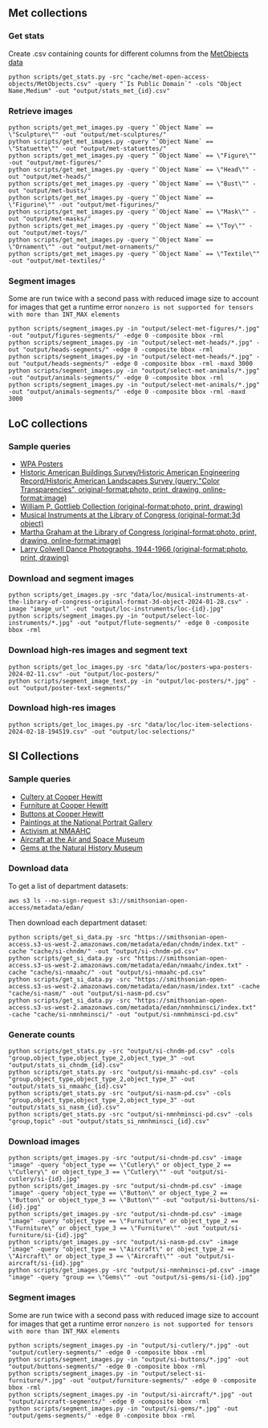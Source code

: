 ## Met collections

### Get stats

Create .csv containing counts for different columns from the [MetObjects data](https://github.com/metmuseum/openaccess/raw/master/MetObjects.csv)

```
python scripts/get_stats.py -src "cache/met-open-access-objects/MetObjects.csv" -query "`Is Public Domain`" -cols "Object Name,Medium" -out "output/stats_met_{id}.csv"
```

### Retrieve images

```
python scripts/get_met_images.py -query "`Object Name` == \"Sculpture\"" -out "output/met-sculptures/"
python scripts/get_met_images.py -query "`Object Name` == \"Statuette\"" -out "output/met-statuettes/"
python scripts/get_met_images.py -query "`Object Name` == \"Figure\"" -out "output/met-figures/"
python scripts/get_met_images.py -query "`Object Name` == \"Head\"" -out "output/met-heads/"
python scripts/get_met_images.py -query "`Object Name` == \"Bust\"" -out "output/met-busts/"
python scripts/get_met_images.py -query "`Object Name` == \"Figurine\"" -out "output/met-figurines/"
python scripts/get_met_images.py -query "`Object Name` == \"Mask\"" -out "output/met-masks/"
python scripts/get_met_images.py -query "`Object Name` == \"Toy\"" -out "output/met-toys/"
python scripts/get_met_images.py -query "`Object Name` == \"Ornament\"" -out "output/met-ornaments/"
python scripts/get_met_images.py -query "`Object Name` == \"Textile\"" -out "output/met-textiles/"
```

### Segment images

Some are run twice with a second pass with reduced image size to account for images that get a runtime error `nonzero is not supported for tensors with more than INT_MAX elements`

```
python scripts/segment_images.py -in "output/select-met-figures/*.jpg" -out "output/figures-segments/" -edge 0 -composite bbox -rml
python scripts/segment_images.py -in "output/select-met-heads/*.jpg" -out "output/heads-segments/" -edge 0 -composite bbox -rml
python scripts/segment_images.py -in "output/select-met-heads/*.jpg" -out "output/heads-segments/" -edge 0 -composite bbox -rml -maxd 3000
python scripts/segment_images.py -in "output/select-met-animals/*.jpg" -out "output/animals-segments/" -edge 0 -composite bbox -rml
python scripts/segment_images.py -in "output/select-met-animals/*.jpg" -out "output/animals-segments/" -edge 0 -composite bbox -rml -maxd 3000
```

## LoC collections

### Sample queries

- [WPA Posters](https://www.loc.gov/collections/works-progress-administration-posters/?st=list&c=150)
- [Historic American Buildings Survey/Historic American Engineering Record/Historic American Landscapes Survey (query:"Color Transparencies", original-format:photo, print, drawing, online-format:image)](https://www.loc.gov/collections/historic-american-buildings-landscapes-and-engineering-records/?c=150&fa=original-format:photo,+print,+drawing&q=Color+Transparencies&st=list)
- [William P. Gottlieb Collection (original-format:photo, print, drawing)](https://www.loc.gov/collections/jazz-photography-of-william-p-gottlieb/?fa=original-format:photo,+print,+drawing)
- [Musical Instruments at the Library of Congress (original-format:3d object)](https://www.loc.gov/collections/musical-instruments-at-the-library-of-congress/?fa=original-format:3d+object)
- [Martha Graham at the Library of Congress (original-format:photo, print, drawing, online-format:image)](https://www.loc.gov/collections/martha-graham/?fa=original-format:photo,+print,+drawing%7Conline-format:image)
- [Larry Colwell Dance Photographs, 1944-1966 (original-format:photo, print, drawing)](https://www.loc.gov/collections/larry-colwell-dance-photographs-1944-to-1966/?fa=original-format:photo,+print,+drawing)

### Download and segment images

```
python scripts/get_images.py -src "data/loc/musical-instruments-at-the-library-of-congress-original-format-3d-object-2024-01-28.csv" -image "image_url" -out "output/loc-instruments/loc-{id}.jpg"
python scripts/segment_images.py -in "output/select-loc-instruments/*.jpg" -out "output/flute-segments/" -edge 0 -composite bbox -rml
```

### Download high-res images and segment text

```
python scripts/get_loc_images.py -src "data/loc/posters-wpa-posters-2024-02-11.csv" -out "output/loc-posters/"
python scripts/segment_image_text.py -in "output/loc-posters/*.jpg" -out "output/poster-text-segments/"
```

### Download high-res images

```
python scripts/get_loc_images.py -src "data/loc/loc-item-selections-2024-02-18-194519.csv" -out "output/loc-selections/"
```

## SI Collections

### Sample queries

- [Cultery at Cooper Hewitt](https://www.si.edu/search/collection-images?edan_q=&edan_fq%5B0%5D=unit_code%3ACHNDM%20OR%20unit_code%3ACHNDM_BL%20OR%20unit_code%3ACHNDM_YT&edan_fq%5B1%5D=set_name%3A%22Product%20Design%20and%20Decorative%20Arts%20Department%22&edan_fq%5B2%5D=object_type%3A%22Cutlery%22&edan_fq%5B3%5D=media_usage%3A%22CC0%22)
- [Furniture at Cooper Hewitt](https://www.si.edu/search/collection-images?edan_q=&edan_fq%5B0%5D=unit_code%3ACHNDM%20OR%20unit_code%3ACHNDM_BL%20OR%20unit_code%3ACHNDM_YT&edan_fq%5B1%5D=set_name%3A%22Product%20Design%20and%20Decorative%20Arts%20Department%22&edan_fq%5B2%5D=object_type%3A%22Furniture%22&edan_fq%5B3%5D=media_usage%3A%22CC0%22)
- [Buttons at Cooper Hewitt](https://www.si.edu/search/collection-images?edan_q=&edan_fq%5B0%5D=unit_code%3ACHNDM%20OR%20unit_code%3ACHNDM_BL%20OR%20unit_code%3ACHNDM_YT&edan_fq%5B1%5D=object_type%3A%22Button%22&edan_fq%5B2%5D=set_name%3A%22Product%20Design%20and%20Decorative%20Arts%20Department%22&edan_fq%5B3%5D=media_usage%3A%22CC0%22)
- [Paintings at the National Portrait Gallery](https://www.si.edu/search/collection-images?edan_q=&edan_fq%5B0%5D=unit_code%3ANPG%20OR%20unit_code%3ANPG_BL%20OR%20unit_code%3ANPG_PC%20OR%20unit_code%3ANPG_YT&edan_fq%5B1%5D=object_type%3A%22Paintings%22&edan_fq%5B2%5D=media_usage%3A%22CC0%22)
- [Activism at NMAAHC](https://www.si.edu/search/collection-images?edan_q=&edan_fq%5B0%5D=unit_code%3ANMAAHC%20OR%20unit_code%3ANMAAHC_YT&edan_fq%5B1%5D=topic%3A%22Activism%22&edan_fq%5B2%5D=media_usage%3A%22CC0%22)
- [Aircraft at the Air and Space Museum](https://www.si.edu/search/collection-images?edan_q=&edan_fq%5B0%5D=unit_code%3ANASM%20OR%20unit_code%3ANASMAC%20OR%20unit_code%3ANASM_BL%20OR%20unit_code%3ANASM_YT&edan_fq%5B1%5D=object_type%3A%22Aircraft%22&edan_fq%5B2%5D=media_usage%3A%22CC0%22)
- [Gems at the Natural History Museum](https://www.si.edu/search/collection-images?edan_q=&edan_fq[]=unit_code:NAA+OR+unit_code%3ANMNH+OR+unit_code%3ANMNHANTHRO+OR+unit_code%3ANMNHBIRDS+OR+unit_code%3ANMNHBOTANY+OR+unit_code%3ANMNHENTO+OR+unit_code%3ANMNHFISHES+OR+unit_code%3ANMNHHERPS+OR+unit_code%3ANMNHINV+OR+unit_code%3ANMNHMAMMALS+OR+unit_code%3ANMNHMINSCI+OR+unit_code%3ANMNHPALEO+OR+unit_code%3ANMNH_BL+OR+unit_code%3ANMNH_PC+OR+unit_code%3ANMNH_YT+OR+unit_code%3ACEPH+OR+unit_code%3AHSFA+OR+unit_code%3AHSFA_YT+OR+unit_code%3AMMAM+OR+unit_code%3ANMNHEDUCATION&edan_fq[]=set_name:%22Gems%22&edan_fq[]=media_usage:%22CC0%22)

### Download data

To get a list of department datasets:

```
aws s3 ls --no-sign-request s3://smithsonian-open-access/metadata/edan/
```

Then download each department dataset:

```
python scripts/get_si_data.py -src "https://smithsonian-open-access.s3-us-west-2.amazonaws.com/metadata/edan/chndm/index.txt" -cache "cache/si-chndm/" -out "output/si-chndm-pd.csv"
python scripts/get_si_data.py -src "https://smithsonian-open-access.s3-us-west-2.amazonaws.com/metadata/edan/nmaahc/index.txt" -cache "cache/si-nmaahc/" -out "output/si-nmaahc-pd.csv"
python scripts/get_si_data.py -src "https://smithsonian-open-access.s3-us-west-2.amazonaws.com/metadata/edan/nasm/index.txt" -cache "cache/si-nasm/" -out "output/si-nasm-pd.csv"
python scripts/get_si_data.py -src "https://smithsonian-open-access.s3-us-west-2.amazonaws.com/metadata/edan/nmnhminsci/index.txt" -cache "cache/si-nmnhminsci/" -out "output/si-nmnhminsci-pd.csv"
```

### Generate counts

```
python scripts/get_stats.py -src "output/si-chndm-pd.csv" -cols "group,object_type,object_type_2,object_type_3" -out "output/stats_si_chndm_{id}.csv"
python scripts/get_stats.py -src "output/si-nmaahc-pd.csv" -cols "group,object_type,object_type_2,object_type_3" -out "output/stats_si_nmaahc_{id}.csv"
python scripts/get_stats.py -src "output/si-nasm-pd.csv" -cols "group,object_type,object_type_2,object_type_3" -out "output/stats_si_nasm_{id}.csv"
python scripts/get_stats.py -src "output/si-nmnhminsci-pd.csv" -cols "group,topic" -out "output/stats_si_nmnhminsci_{id}.csv"
```

### Download images

```
python scripts/get_images.py -src "output/si-chndm-pd.csv" -image "image" -query "object_type == \"Cutlery\" or object_type_2 == \"Cutlery\" or object_type_3 == \"Cutlery\"" -out "output/si-cutlery/si-{id}.jpg"
python scripts/get_images.py -src "output/si-chndm-pd.csv" -image "image" -query "object_type == \"Button\" or object_type_2 == \"Button\" or object_type_3 == \"Button\"" -out "output/si-buttons/si-{id}.jpg"
python scripts/get_images.py -src "output/si-chndm-pd.csv" -image "image" -query "object_type == \"Furniture\" or object_type_2 == \"Furniture\" or object_type_3 == \"Furniture\"" -out "output/si-furniture/si-{id}.jpg"
python scripts/get_images.py -src "output/si-nasm-pd.csv" -image "image" -query "object_type == \"Aircraft\" or object_type_2 == \"Aircraft\" or object_type_3 == \"Aircraft\"" -out "output/si-aircraft/si-{id}.jpg"
python scripts/get_images.py -src "output/si-nmnhminsci-pd.csv" -image "image" -query "group == \"Gems\"" -out "output/si-gems/si-{id}.jpg"
```

### Segment images

Some are run twice with a second pass with reduced image size to account for images that get a runtime error `nonzero is not supported for tensors with more than INT_MAX elements`

```
python scripts/segment_images.py -in "output/si-cutlery/*.jpg" -out "output/cutlery-segments/" -edge 0 -composite bbox -rml
python scripts/segment_images.py -in "output/si-buttons/*.jpg" -out "output/buttons-segments/" -edge 0 -composite bbox -rml
python scripts/segment_images.py -in "output/select-si-furniture/*.jpg" -out "output/furniture-segments/" -edge 0 -composite bbox -rml
python scripts/segment_images.py -in "output/si-aircraft/*.jpg" -out "output/aircraft-segments/" -edge 0 -composite bbox -rml
python scripts/segment_images.py -in "output/si-gems/*.jpg" -out "output/gems-segments/" -edge 0 -composite bbox -rml
```
